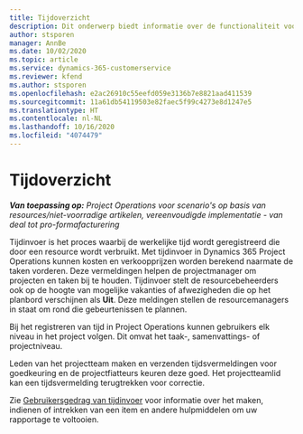 ```yaml
---
title: Tijdoverzicht
description: Dit onderwerp biedt informatie over de functionaliteit voor Tijd in Dynamics 365 Project Operations.
author: stsporen
manager: AnnBe
ms.date: 10/02/2020
ms.topic: article
ms.service: dynamics-365-customerservice
ms.reviewer: kfend
ms.author: stsporen
ms.openlocfilehash: e2ac26910c55eefd059e3136b7e8821aad411539
ms.sourcegitcommit: 11a61db54119503e82faec5f99c4273e8d1247e5
ms.translationtype: HT
ms.contentlocale: nl-NL
ms.lasthandoff: 10/16/2020
ms.locfileid: "4074479"
---
```

# <a name="time-overview"></a>Tijdoverzicht

_**Van toepassing op:** Project Operations voor scenario's op basis van resources/niet-voorradige artikelen, vereenvoudigde implementatie - van deal tot pro-formafacturering_

Tijdinvoer is het proces waarbij de werkelijke tijd wordt geregistreerd die door een resource wordt verbruikt. Met tijdinvoer in Dynamics 365 Project Operations kunnen kosten en verkoopprijzen worden berekend naarmate de taken vorderen. Deze vermeldingen helpen de projectmanager om projecten en taken bij te houden. Tijdinvoer stelt de resourcebeheerders ook op de hoogte van mogelijke vakanties of afwezigheden die op het planbord verschijnen als **Uit**. Deze meldingen stellen de resourcemanagers in staat om rond die gebeurtenissen te plannen.

Bij het registreren van tijd in Project Operations kunnen gebruikers elk niveau in het project volgen. Dit omvat het taak-, samenvattings- of projectniveau.

Leden van het projectteam maken en verzenden tijdsvermeldingen voor goedkeuring en de projectfiatteurs keuren deze goed. Het projectteamlid kan een tijdsvermelding terugtrekken voor correctie.

Zie [Gebruikersgedrag van tijdinvoer](ui-behavior-time.md) voor informatie over het maken, indienen of intrekken van een item en andere hulpmiddelen om uw rapportage te voltooien.

